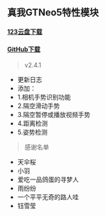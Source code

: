 ## 真我GTNeo5特性模块
#### [123云盘下载](https://www.123912.com/s/qEaeVv-FQHTH)
#### [GitHub下载](https://github.com/Deuteriunt/realme_GT_Neo5_module/releases)

> v2.4.1
 - 更新日志
 - 添加：
 - 1.相机手势识别功能
 - 2.隔空滑动手势
 - 3.隔空暂停或播放视频手势
 - 4.距离检测
 - 5.姿势检测
   
> 感谢名单
 - 天伞桜
 - 小羽
 - 爱吃一品鸽蛋的寻梦人
 - 雨纷纷
 - 一个平平无奇的路人哇
 - 钰雪莹
